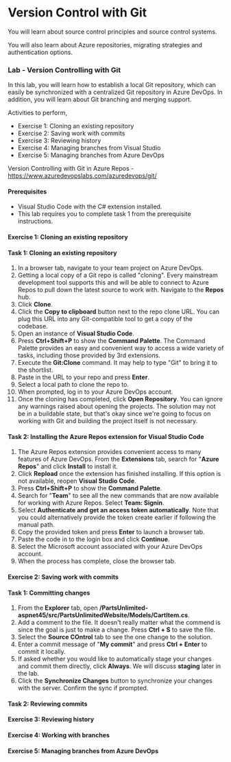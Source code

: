 # Version Control with Git
You will learn about source control principles and source control systems. 

You will also learn about Azure repositories, migrating strategies and authentication options.

### Lab - Version Controlling with Git
In this lab, you will learn how to establish a local Git repository, which can easily be synchronized with a centralized Git repository in Azure DevOps. In addition, you will learn about Git branching and merging support.

Activities to perform,
* Exercise 1: Cloning an existing repository
* Exercise 2: Saving work with commits
* Exercise 3: Reviewing history
* Exercise 4: Managing branches from Visual Studio
* Exercise 5: Managing branches from Azure DevOps

Version Controlling with Git in Azure Repos - https://www.azuredevopslabs.com/azuredevops/git/

#### Prerequisites
* Visual Studio Code with the C# extension installed.
* This lab requires you to complete task 1 from the prerequisite instructions.

#### Exercise 1: Cloning an existing repository
#### Task 1: Cloning an existing repository
1. In a browser tab, navigate to your team project on Azure DevOps.
2. Getting a local copy of a Git repo is called "cloning". Every mainstream development tool supports this and will be able to connect to Azure Repos to pull down the latest source to work with. Navigate to the **Repos** hub.
3. Click **Clone**.
4. Click the **Copy to clipboard** button next to the repo clone URL. You can plug this URL into any Git-compatible tool to get a copy of the codebase.
5. Open an instance of **Visual Studio Code**.
6. Press **Ctrl+Shift+P** to show the **Command Palette**. The Command Palette provides an easy and convenient way to access a wide variety of tasks, including those provided by 3rd extensions.
7. Execute the **Git:Clone** command. It may help to type "Git" to bring it to the shortlist.
8. Paste in the URL to your repo and press **Enter**.
9. Select a local path to clone the repo to.
10. When prompted, log in to your Azure DevOps account.
11. Once the cloning has completed, click **Open Repository**. You can ignore any warnings raised about opening the projects. The solution may not be  in a buildable state, but that's okay since we're going to focus on working with Git and building the project itself is not necessary.

#### Task 2: Installing the Azure Repos extension for Visual Studio Code
1. The Azure Repos extension provides convenient access to many features of Azure DevOps. From the **Extensions** tab, search for "**Azure Repos**" and click **Install** to install it.
2. Click **Repload** once the extension has finished installing. If this option is not available, reopen **Visual Studio Code**.
3. Press **Ctrl+Shift+P** to show the **Command Palette**.
4. Search for "**Team**" to see all the new commands that are now available for working with Azure Repos. Select **Team: Signin**.
5. Select **Authenticate and get an access token automatically**. Note that you could alternatively provide the token create earlier if following the manual path.
6. Copy the provided token and press **Enter** to launch a browser tab.
7. Paste the code in to the login box and click **Continue**.
8. Select the Microsoft account associated with your Azure DevOps account.
9. When the process has complete, close the browser tab.

#### Exercise 2: Saving work with commits
#### Task 1: Committing changes
1. From the **Explorer** tab, open **/PartsUnlimited-aspnet45/src/PartsUnlimitedWebsite/Models/CartItem.cs**.
2. Add a comment to the file. It doesn't really matter what the commend is since the goal is just to make a change. Press **Ctrl + S** to save the file.
3. Select the **Source COntrol** tab to see the one change to the solution.
4. Enter a commit message of "**My commit**" and press **Ctrl + Enter** to commit it locally.
5. If asked whether you would like to automatically stage your changes and commit them directly, click **Always**. We will discuss **staging** later in the lab.
6. Click the **Synchronize Changes** button to synchronize your changes with the server. Confirm the sync if prompted.

#### Task 2: Reviewing commits

#### Exercise 3: Reviewing history

#### Exercise 4: Working with branches

#### Exercise 5: Managing branches from Azure DevOps




	



